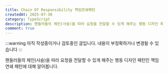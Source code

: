 ```yaml
---
title: Chain Of Responsibility 책임연쇄패턴
createdAt: 2025-07-30
category: TypeScript
description: 핸들러들의 체인​(사슬)​을 따라 요청을 전달할 수 있게 해주는 행동 디자인 패턴인 책임 연쇄 패턴에 대해 알아봅니다.
comment: true
---
```


:::warning
아직 작성중이거나 검토중인 글입니다. 내용이 부정확하거나 변경될 수 있습니다
:::

핸들러들의 체인​(사슬)​을 따라 요청을 전달할 수 있게 해주는 행동 디자인 패턴인 책임 연쇄 패턴에 대해 알아봅니다.
